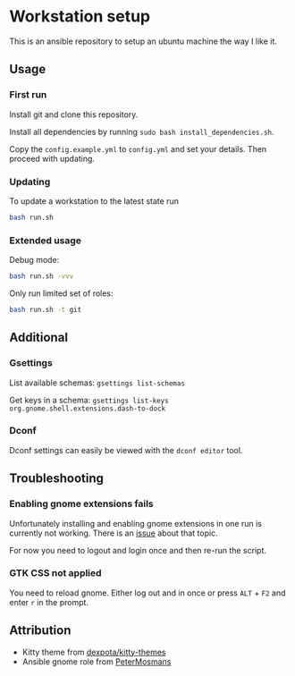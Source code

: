 # Workstation setup

This is an ansible repository to setup an ubuntu machine the way I like it.

## Usage

### First run

Install git and clone this repository. 

Install all dependencies by running `sudo bash install_dependencies.sh`.

Copy the `config.example.yml` to `config.yml` and set your details. Then proceed with updating.

### Updating

To update a workstation to the latest state run

```bash
bash run.sh
```

### Extended usage

Debug mode:

```bash
bash run.sh -vvv
```

Only run limited set of roles:

```bash
bash run.sh -t git
```

## Additional

### Gsettings

List available schemas: `gsettings list-schemas`

Get keys in a schema: `gsettings list-keys org.gnome.shell.extensions.dash-to-dock`

### Dconf

Dconf settings can easily be viewed with the `dconf editor` tool.

## Troubleshooting

### Enabling gnome extensions fails

Unfortunately installing and enabling gnome extensions in one run is currently not working. There is an
[issue](https://github.com/PeterMosmans/ansible-role-customize-gnome/issues/25) about that topic. 

For now you need to logout and login once and then re-run the script. 

### GTK CSS not applied

You need to reload gnome. Either log out and in once or press `ALT` + `F2` and enter `r` in the prompt.

## Attribution

- Kitty theme from [dexpota/kitty-themes](https://github.com/dexpota/kitty-themes)
- Ansible gnome role from [PeterMosmans](https://github.com/PeterMosmans/ansible-role-customize-gnome)